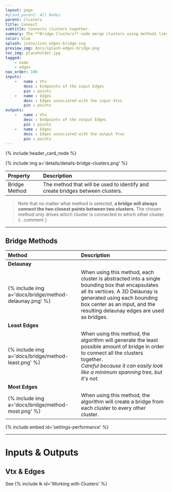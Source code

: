 ```yaml
---
layout: page
#grand_parent: All Nodes
parent: Clusters
title: Connect
subtitle: Connects clusters together.
summary: The **Bridge Clusters** node merge clusters using methods like Delaunay for organic results, Least Edges for minimal bridges, or Most Edges for comprehensive connections. Regardless of method, bridges always connect the two nearest cluster points.
color: blue
splash: icons/icon_edges-bridge.svg
preview_img: docs/splash-edges-bridge.png
toc_img: placeholder.jpg
tagged: 
    - node
    - edges
nav_order: 100
inputs:
    -   name : Vtx
        desc : Endpoints of the input Edges
        pin : points
    -   name : Edges
        desc : Edges associated with the input Vtxs
        pin : points
outputs:
    -   name : Vtx
        desc : Endpoints of the output Edges
        pin : points
    -   name : Edges
        desc : Edges associated with the output Vtxs
        pin : points
---
```


{% include header_card_node %}

{% include img a='details/details-bridge-clusters.png' %} 

| Property       | Description          |
|:-------------|:------------------|
| Bridge Method           | The method that will be used to identify and create bridges between clusters.|

> Note that no matter what method is selected, **a bridge will always connect the two closest points between two clusters.**  The chosen method only drives which cluster is connected to which other cluster.
{: .comment }

---
## Bridge Methods

| Method       | Description          |
|:-------------|:------------------|
|**Delaunay**||
| {% include img a='docs/bridge/method-delaunay.png' %}           | When using this method, each cluster is abstracted into a single bounding box that encapsulates all its vertices. A 3D Delaunay is generated using each bounding box center as an input, and the resulting delaunay edges are used as bridges.|
|**Least Edges**||
| {% include img a='docs/bridge/method-least.png' %}           | When using this method, the algorithm will generate the least possible amount of bridge in order to connect all the clusters together.<br>*Careful because it can easily look like a minimum spanning tree, but it's not.*|
|**Most Edges**||
| {% include img a='docs/bridge/method-most.png' %}           | When using this method, the algorithm will create a bridge from each cluster to every other cluster.|

{% include embed id='settings-performance' %}

---
# Inputs & Outputs
## Vtx & Edges
See {% include lk id='Working with Clusters' %}